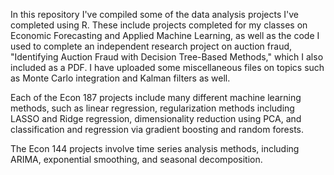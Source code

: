 In this repository I've compiled some of the data analysis projects I've completed using R. These include projects completed for my classes on Economic Forecasting and Applied Machine Learning, as well as the code I used to complete an independent research project on auction fraud, "Identifying Auction Fraud with Decision Tree-Based Methods," which I also included as a PDF. I have uploaded some miscellaneous files on topics such as Monte Carlo integration and Kalman filters as well.

Each of the Econ 187 projects include many different machine learning methods, such as linear regression, regularization methods including LASSO and Ridge regression, dimensionality reduction using PCA, and classification and regression via gradient boosting and random forests.

The Econ 144 projects involve time series analysis methods, including ARIMA, exponential smoothing, and seasonal decomposition.
